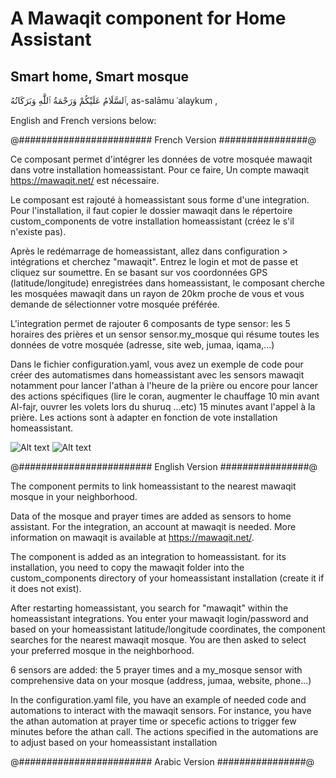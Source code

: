 # A Mawaqit component for Home Assistant
## Smart home, Smart mosque  

ٱلسَّلَامُ عَلَيْكُمْ وَرَحْمَةُ ٱللَّٰهِ وَبَرَكَاتُهُ,
as-salāmu ʿalaykum ,

English and French versions below:


@######################## French Version ################@

Ce composant permet d'intégrer les données de votre mosquée mawaqit dans votre installation homeassistant. Pour ce faire, Un compte mawaqit https://mawaqit.net/ est nécessaire.

Le composant est rajouté à homeassistant sous forme d'une integration. Pour l'installation, il faut copier le dossier mawaqit dans le répertoire custom_components de votre installation homeassistant (créez le s'il n'existe pas).

Après le redémarrage de homeassistant, allez dans configuration > intégrations et cherchez "mawaqit". Entrez le login et mot de passe et cliquez sur soumettre. En se basant sur vos coordonnées GPS (latitude/longitude) enregistrées dans homeassistant, le composant cherche les mosquées mawaqit dans un rayon de 20km proche de vous et vous demande de sélectionner votre mosquée préférée.

L'integration permet de rajouter 6 composants de type sensor: les 5 horaires des prières et un sensor sensor.my_mosque qui résume toutes les données de votre mosquée (adresse, site web, jumaa, iqama,...)

Dans le fichier configuration.yaml, vous avez un exemple de code pour créer des automatismes dans homeassistant avec les sensors mawaqit notamment pour lancer l'athan à l'heure de la prière ou encore pour lancer des actions spécifiques (lire le coran, augmenter le chauffage 10 min avant Al-fajr, ouvrer les volets lors du shuruq ...etc)  15 minutes avant l'appel à la prière. Les actions sont à adapter en fonction de vote installation homeassistant.

![Alt text](/image1.png?raw=true "Optional Title")
![Alt text](/image2.png?raw=true "Optional Title")

@######################## English Version ################@

The component permits to link homeassistant to the nearest mawaqit mosque in your neighborhood.

Data of the mosque and prayer times are added as sensors to home assistant.
For the integration, an account at mawaqit is needed. More information on mawaqit is available at https://mawaqit.net/.

The component is added as an integration to homeassistant. for its installation, you need to copy the mawaqit folder into  the custom_components directory of your homeassistant installation (create it if it does not exist).

After restarting homeassistant, you search for "mawaqit" within the homeassistant integrations. You enter your mawaqit login/password and based on your homeassistant latitude/longitude coordinates, the component searches for the nearest mawaqit mosque. You are then asked to select your preferred mosque in the neighborhood.

6 sensors are added: the 5 prayer times and a my_mosque sensor with comprehensive data on your mosque (address, jumaa, website, phone...)

In the configuration.yaml file, you have an example of needed code and automations to interact with the mawaqit sensors. For instance, you have the athan automation at prayer time or specefic actions to trigger few minutes before the athan call. The actions specified in the automations are to adjust based on your homeassistant installation

@######################## Arabic Version ################@
